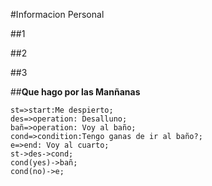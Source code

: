 #Informacion Personal

##1

##2

##3

##**Que hago por las Manñanas**

```mermaid
st=>start:Me despierto;
des=>operation: Desalluno;
bañ=>operation: Voy al baño;
cond=>condition:Tengo ganas de ir al baño?;
e=>end: Voy al cuarto;
st->des->cond;
cond(yes)->bañ;
cond(no)->e;
```
